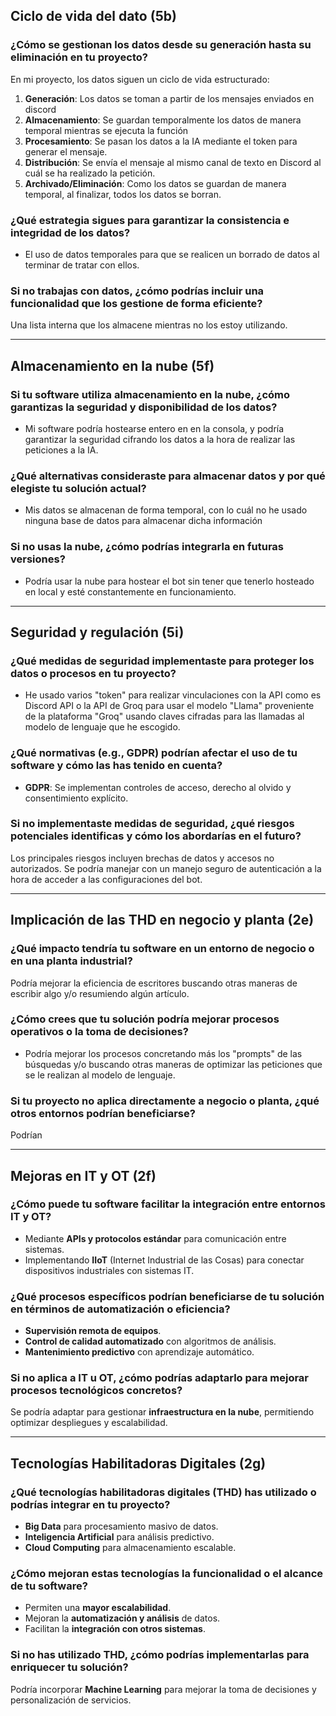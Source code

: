 ## Ciclo de vida del dato (5b)

### ¿Cómo se gestionan los datos desde su generación hasta su eliminación en tu proyecto?
En mi proyecto, los datos siguen un ciclo de vida estructurado:
1. **Generación**: Los datos se toman a partir de los mensajes enviados en discord
2. **Almacenamiento**: Se guardan temporalmente los datos de manera temporal mientras se ejecuta la función
3. **Procesamiento**: Se pasan los datos a la IA mediante el token para generar el mensaje.
4. **Distribución**: Se envía el mensaje al mismo canal de texto en Discord al cuál se ha realizado la petición.
5. **Archivado/Eliminación**: Como los datos se guardan de manera temporal, al finalizar, todos los datos se borran.

### ¿Qué estrategia sigues para garantizar la consistencia e integridad de los datos?
- El uso de datos temporales para que se realicen un borrado de datos al terminar de tratar con ellos.

### Si no trabajas con datos, ¿cómo podrías incluir una funcionalidad que los gestione de forma eficiente?
Una lista interna que los almacene mientras no los estoy utilizando.

---

## Almacenamiento en la nube (5f)

### Si tu software utiliza almacenamiento en la nube, ¿cómo garantizas la seguridad y disponibilidad de los datos?
- Mi software podría hostearse entero en en la consola, y podría garantizar la seguridad cifrando los datos a la hora de realizar las peticiones a la IA.

### ¿Qué alternativas consideraste para almacenar datos y por qué elegiste tu solución actual?
- Mis datos se almacenan de forma temporal, con lo cuál no he usado ninguna base de datos para almacenar dicha información

### Si no usas la nube, ¿cómo podrías integrarla en futuras versiones?
- Podría usar la nube para hostear el bot sin tener que tenerlo hosteado en local y esté constantemente en funcionamiento.

---

## Seguridad y regulación (5i)

### ¿Qué medidas de seguridad implementaste para proteger los datos o procesos en tu proyecto?
- He usado varios "token" para realizar vinculaciones con la API como es Discord API o la API de Groq para usar el modelo "Llama" proveniente de la plataforma "Groq" usando claves cifradas para las llamadas al modelo de lenguaje que he escogido.

### ¿Qué normativas (e.g., GDPR) podrían afectar el uso de tu software y cómo las has tenido en cuenta?
- **GDPR**: Se implementan controles de acceso, derecho al olvido y consentimiento explícito.

### Si no implementaste medidas de seguridad, ¿qué riesgos potenciales identificas y cómo los abordarías en el futuro?
Los principales riesgos incluyen brechas de datos y accesos no autorizados. Se podría manejar con un manejo seguro de autenticación a la hora de acceder a las configuraciones del bot.

---

## Implicación de las THD en negocio y planta (2e)

### ¿Qué impacto tendría tu software en un entorno de negocio o en una planta industrial?
Podría mejorar la eficiencia de escritores buscando otras maneras de escribir algo y/o resumiendo algún artículo.

### ¿Cómo crees que tu solución podría mejorar procesos operativos o la toma de decisiones?
- Podría mejorar los procesos concretando más los "prompts" de las búsquedas y/o buscando otras maneras de optimizar las peticiones que se le realizan al modelo de lenguaje.

### Si tu proyecto no aplica directamente a negocio o planta, ¿qué otros entornos podrían beneficiarse?
Podrían 

---

## Mejoras en IT y OT (2f)

### ¿Cómo puede tu software facilitar la integración entre entornos IT y OT?
- Mediante **APIs y protocolos estándar** para comunicación entre sistemas.
- Implementando **IIoT** (Internet Industrial de las Cosas) para conectar dispositivos industriales con sistemas IT.

### ¿Qué procesos específicos podrían beneficiarse de tu solución en términos de automatización o eficiencia?
- **Supervisión remota de equipos**.
- **Control de calidad automatizado** con algoritmos de análisis.
- **Mantenimiento predictivo** con aprendizaje automático.

### Si no aplica a IT u OT, ¿cómo podrías adaptarlo para mejorar procesos tecnológicos concretos?
Se podría adaptar para gestionar **infraestructura en la nube**, permitiendo optimizar despliegues y escalabilidad.

---

## Tecnologías Habilitadoras Digitales (2g)

### ¿Qué tecnologías habilitadoras digitales (THD) has utilizado o podrías integrar en tu proyecto?
- **Big Data** para procesamiento masivo de datos.
- **Inteligencia Artificial** para análisis predictivo.
- **Cloud Computing** para almacenamiento escalable.

### ¿Cómo mejoran estas tecnologías la funcionalidad o el alcance de tu software?
- Permiten una **mayor escalabilidad**.
- Mejoran la **automatización y análisis** de datos.
- Facilitan la **integración con otros sistemas**.

### Si no has utilizado THD, ¿cómo podrías implementarlas para enriquecer tu solución?
Podría incorporar **Machine Learning** para mejorar la toma de decisiones y personalización de servicios.

